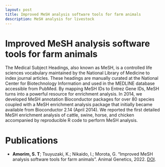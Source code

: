 ```yaml
---
layout: post
title: Improved MeSH analysis software tools for farm animals
description: MeSH analysis for livestock
---
```


# Improved MeSH analysis software tools for farm animals


The Medical Subject Headings, also known as MeSH, is a controlled life sciences vocabulary maintained by the National Library of Medicine to index journal articles. These headings are manually curated at the National Center for Biotechnology Information and used in the MEDLINE database accessible from PubMed. By mapping MeSH IDs to Entrez Gene IDs, MeSH turns into a powerful resource for enrichment analysis. In 2014, we developed MeSH annotation Bioconductor packages for over 80 species coupled with a MeSH enrichment analysis package that initially became available from Bioconductor 2.14 (April 2014). We reported the first detailed MeSH enrichment analysis of cattle, swine, horse, and chicken accompanied by reproducible R code to perform MeSH analysis.

# Publications

* **Amorim, S. T**; Tsuyuzaki, K.; Nikaido, I.; Morota, G. “Improved MeSH analysis software tools for farm animals”. Animal Genetics, 2022. [DOI](10.1111/age.13159).

